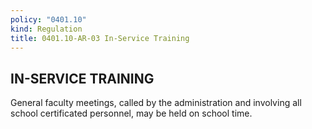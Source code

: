 ```yaml
---
policy: "0401.10"
kind: Regulation
title: 0401.10-AR-03 In-Service Training
---
```


## IN-SERVICE TRAINING

General faculty meetings, called by the administration and involving all school certificated personnel, may be held on school time.
